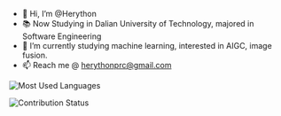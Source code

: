 - 👋 Hi, I’m @Herython
- 📚 Now Studying in Dalian University of Technology, majored in Software Engineering
- 🌱 I’m currently studying machine learning, interested in AIGC, image fusion.
- 📫 Reach me @ herythonprc@gmail.com

![Most Used Languages](https://github-readme-stats.vercel.app/api/top-langs/?username=Herython&theme=dark&layout=compact)

![Contribution Status](https://github-readme-activity-graph.vercel.app/graph?username=Herython&theme=react-dark&bg_color=20232a&hide_border=true)

<!---
- 👀 I’m interested in table tennis etc.

Herython/Herython is a ✨ special ✨ repository because its `README.md` (this file) appears on your GitHub profile.
You can click the Preview link to take a look at your changes.
- 💞️ I’m looking to collaborate on ...

![Github Stats](https://github-readme-stats.vercel.app/api?username=Herython&show_icons=true&theme=dark&count_private=true)

![Github Trophy](https://github-profile-trophy.vercel.app/?username=Herython&theme=radical)

![Current Streak](https://github-readme-streak-stats.herokuapp.com/?user=Herython&theme=radical&hide_border=true)
--->
